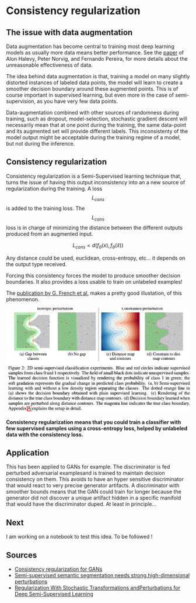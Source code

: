 # Consistency regularization

## The issue with data augmentation
Data augmentation has become central to training most deep learning models as usually more data means better performance.
See the [paper](https://static.googleusercontent.com/media/research.google.com/en//pubs/archive/35179.pdf) of Alon Halevy, Peter Norvig, and Fernando Pereira, for more details about the unreasonable effectiveness of data.

The idea behind data augmentation is that, training a model on many slightly distorted instances of labeled data points, the model will learn to create a smoother decision boundary around these augmented points. This is of course important in supervised learning, but even more in the case of semi-supervision, as you have very few data points.

Data-augmentation combined with other sources of randomness during training, such as dropout, model-selection, stochastic gradient descent will necessarily mean that at one point during the training, the same data-point and its augmented set will provide different labels.
This inconsistenty of the model output might be acceptable during the training regime of a model, but not during the inference.

## Consistency regularization
Consistency regularization is a Semi-Supervised learning technique that, turns the issue of having this output inconsistency into an a new source of regularization during the training.
A loss $$ L_{cons} $$ is added to the training loss. The $$ L_{cons} $$ loss is in charge of minimizing the distance between the different outputs produced from an augmented input.

$$ 
L_{cons} =  d(f_\theta(x), f_\theta(\hat{x}))
$$

Any distance could be used, euclidean, cross-entropy, etc... it depends on the output type received.

Forcing this consistency forces the model to produce smoother decision boundaries. 
It also provides a loss usable to train on unlabeled examples!

The [publication by G. French et al.](https://arxiv.org/pdf/1906.01916.pdf) makes a pretty good illustation, of this phenomenon.

![Boundaries](/images/consistency-regularization-decision-boundary.png)

**Consistency regularization means that you could train a classifier with few supervised samples using a cross-entropy loss, helped by unlabeled data with the consistency loss.**

## Application

This has been applied to GANs for example.
The discriminator is fed perturbed adversarial examplesand is trained to maintain decision consistency on them. 
This avoids to have an hyper sensitive discriminator that would react to very precise generator artifacts.
A discriminator with smoother bounds means that the GAN could train for longer because the generator did not discover a unique artifact hidden in a specific manifold that would have the discriminator duped. 
At least in principle...
  
## Next  
I am working on a notebook to test this idea. To be followed !

## Sources

* [Consistency regularization for GANs](https://deepai.org/publication/consistency-regularization-for-generative-adversarial-networks)
* [Semi-supervised semantic segmentation needs strong,high-dimensional perturbations](https://arxiv.org/pdf/1906.01916.pdf)
* [Regularization With Stochastic Transformations andPerturbations for Deep Semi-Supervised Learning](https://arxiv.org/pdf/1606.04586.pdf)
